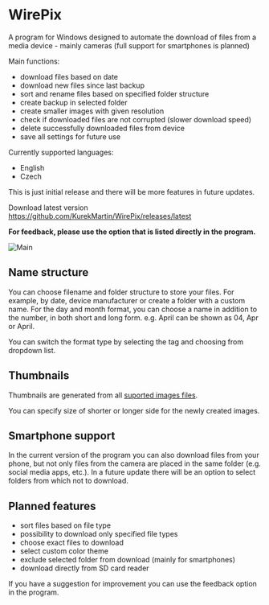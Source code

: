 # WirePix
A program for Windows designed to automate the download of files from a media device - mainly cameras (full support for smartphones is planned)

Main functions:
- download files based on date
- download new files since last backup
- sort and rename files based on specified folder structure
- create backup in selected folder
- create smaller images with given resolution
- check if downloaded files are not corrupted (slower download speed)
- delete successfully downloaded files from device
- save all settings for future use

Currently supported languages:
- English
- Czech

This is just initial release and there will be more features in future updates.

Download latest version https://github.com/KurekMartin/WirePix/releases/latest

**For feedback, please use the option that is listed directly in the program.**

![Main](https://user-images.githubusercontent.com/79570332/164648004-d3749cd4-3c7e-4b7e-bb43-5694332c95f1.png)

## Name structure
You can choose filename and folder structure to store your files. For example, by date, device manufacturer or create a folder with a custom name.
For the day and month format, you can choose a name in addition to the number, in both short and long form. e.g. April can be shown as 04, Apr or April.

You can switch the format type by selecting the tag and choosing from dropdown list.

## Thumbnails
Thumbnails are generated from all [suported images files](https://imagemagick.org/script/formats.php#supported).

You can specify size of shorter or longer side for the newly created images.

## Smartphone support
In the current version of the program you can also download files from your phone, but not only files from the camera are placed in the same folder (e.g. social media apps, etc.). In a future update there will be an option to select folders from which not to download.

## Planned features
- sort files based on file type
- possibility to download only specified file types
- choose exact files to download
- select custom color theme
- exclude selected folder from download (mainly for smartphones)
- download directly from SD card reader

If you have a suggestion for improvement you can use the feedback option in the program.
